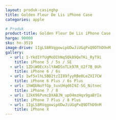 ```yaml
---
layout: produk-casinghp
title: Golden Fleur De Lis iPhone Case
categories: apple

# Produk
product-title: Golden Fleur De Lis iPhone Case
harga: 90000
sku: hn-3519
image-drive: 1IgLS8RVqgowipUDwJiUGqPxQ9DThD9nM
gallery:
  - url: 1-YkdIYfUgMoDIhNq5Qk89QeTKi_RyT9i
    title: iPhone 5 / 5s / SE
  - url: 1ZDiWOEcXslYAWDSnTLk97R_U2f7B_0Uh
    title: iPhone 6 / 6s
  - url: 1wf5xlhL5BD2tzII89fyyRBe0LeZXI7CW
    title: iPhone 6 Plus / 6s Plus
  - url: 1hWQbNoYfGp_tuxUHqd6I9Z-SG_Nitnec
    title: iPhone 7 / 8
  - url: 12kK96PvmcDXABJN_upO4mzHqx9gaBYIa
    title: iPhone 7 Plus / 8 Plus
  - url: 1IgLS8RVqgowipUDwJiUGqPxQ9DThD9nM
    title: iPhone X
---
```

